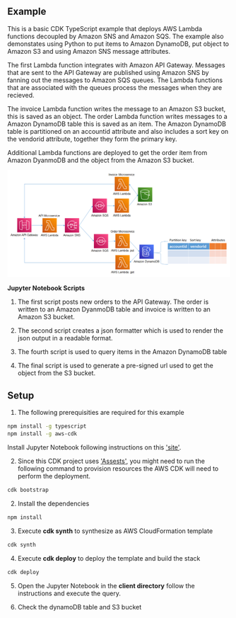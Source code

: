 ## Example
This is a basic CDK TypeScript example that deploys AWS Lambda functions decoupled by Amazon SNS and Amazon SQS. The example also demonstates using Python to put items to Amazon DynamoDB, put object to Amazon S3 and using Amazon SNS message attributes. 

The first Lambda function integrates with Amazon API Gateway. Messages that are sent to the API Gateway are published using Amazon SNS by fanning out the messages to Amazon SQS queues. The Lambda functions that are associated with the queues process the messages when they are recieved.

The invoice Lambda function writes the message to an Amazon S3 bucket, this is saved as an object. The order Lambda function writes messages to a Amazon DynamoDB table this is saved as an item. The Amazon DynamoDB table is partitioned on an accountid attribute and also includes a sort key on the vendorid attribute, together they form the primary key.

Additional Lambda functions are deployed to get the order item from Amazon DyanmoDB and the object from the Amazon S3 bucket.

![architecture](./images/architecture_1.png "Architecture")

**Jupyter Notebook Scripts**

1. The first script posts new orders to the API Gateway. The order is written to an Amazon DyanmoDB table and invoice is written to an Amazon S3 bucket.

2. The second script creates a json formatter which is used to render the json output in a readable format.

3. The fourth script is used to query items in the Amazon DynamoDB table

4. The final script is used to generate a pre-signed url used to get the object from the S3 bucket.

## Setup

1. The following prerequisities are required for this example
  
```bash
npm install -g typescript
npm install -g aws-cdk
```
Install Jupyter Notebook following instructions on this ['site'](https://jupyter.org/install).

2. Since this CDK project uses ['Assests'](https://docs.aws.amazon.com/cdk/latest/guide/assets.html), you might need to run the following command to provision resources the AWS CDK will need to perform the deployment.

```bash 
cdk bootstrap
```

2. Install the dependencies

```bash
npm install
```

3. Execute **cdk synth** to synthesize as AWS CloudFormation template

```bash
cdk synth
```

4. Execute **cdk deploy** to deploy the template and build the stack

```bash
cdk deploy
```

5. Open the Jupyter Notebook in the **client directory** follow the instructions and execute the query.

6. Check the dynamoDB table and S3 bucket